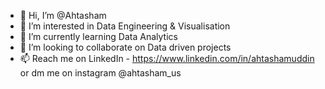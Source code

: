 - 👋 Hi, I’m @Ahtasham
- 👀 I’m interested in Data Engineering & Visualisation
- 🌱 I’m currently learning Data Analytics
- 💞️ I’m looking to collaborate on Data driven projects
- 📫 Reach me on LinkedIn - https://www.linkedin.com/in/ahtashamuddin
     or dm me on instagram @ahtasham_us

<!---
ahtasham-us/ahtasham-us is a ✨ special ✨ repository because its `README.md` (this file) appears on your GitHub profile.
You can click the Preview link to take a look at your changes.
--->
